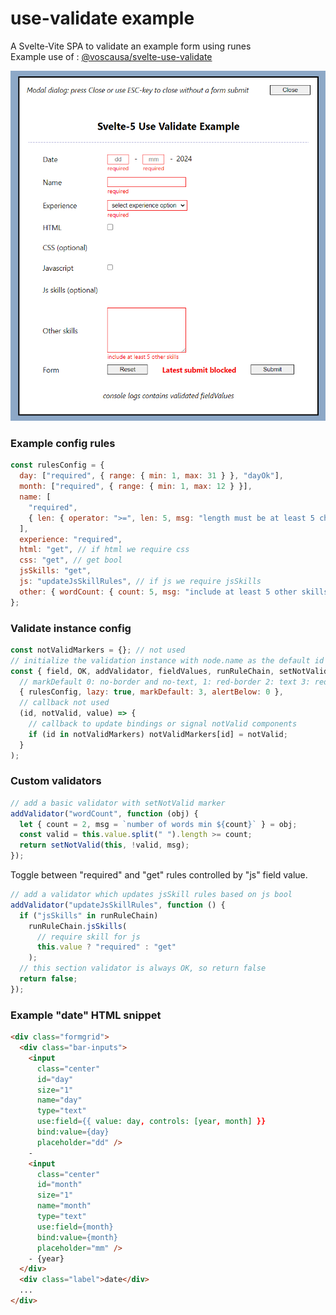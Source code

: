 # use-validate example

A Svelte-Vite SPA to validate an example form using runes  
Example use of : [@voscausa/svelte-use-validate](https://github.com/voscausa/svelte-use-validate)

![example](./example%20form.png)

### <b>Example config rules</b>

```js
const rulesConfig = {
  day: ["required", { range: { min: 1, max: 31 } }, "dayOk"],
  month: ["required", { range: { min: 1, max: 12 } }],
  name: [
    "required",
    { len: { operator: ">=", len: 5, msg: "length must be at least 5 characters" } },
  ],
  experience: "required",
  html: "get", // if html we require css
  css: "get", // get bool
  jsSkills: "get",
  js: "updateJsSkillRules", // if js we require jsSkills
  other: { wordCount: { count: 5, msg: "include at least 5 other skills" } },
};
```
### <b>Validate instance config</b>

```js
const notValidMarkers = {}; // not used
// initialize the validation instance with node.name as the default id
const { field, OK, addValidator, fieldValues, runRuleChain, setNotValid } = validate(
  // markDefault 0: no-border and no-text, 1: red-border 2: text 3: red-border and text
  { rulesConfig, lazy: true, markDefault: 3, alertBelow: 0 },
  // callback not used
  (id, notValid, value) => {
    // callback to update bindings or signal notValid components
    if (id in notValidMarkers) notValidMarkers[id] = notValid;
  }
);
```

### <b>Custom validators</b>

```js
// add a basic validator with setNotValid marker
addValidator("wordCount", function (obj) {
  let { count = 2, msg = `number of words min ${count}` } = obj;
  const valid = this.value.split(" ").length >= count;
  return setNotValid(this, !valid, msg);
});
```
Toggle between "required" and "get" rules controlled by "js" field value.
```js
// add a validator which updates jsSkill rules based on js bool
addValidator("updateJsSkillRules", function () {
  if ("jsSkills" in runRuleChain)
    runRuleChain.jsSkills(
      // require skill for js
      this.value ? "required" : "get"
    );
  // this section validator is always OK, so return false
  return false;
});
```
### <b>Example "date" HTML snippet</b>

```html
<div class="formgrid">
  <div class="bar-inputs">
    <input
      class="center"
      id="day"
      size="1"
      name="day"
      type="text"
      use:field={{ value: day, controls: [year, month] }}
      bind:value={day}
      placeholder="dd" />
    -
    <input
      class="center"
      id="month"
      size="1"
      name="month"
      type="text"
      use:field={month}
      bind:value={month}
      placeholder="mm" />
    - {year}
  </div>
  <div class="label">date</div>
  ...
</div>  
```